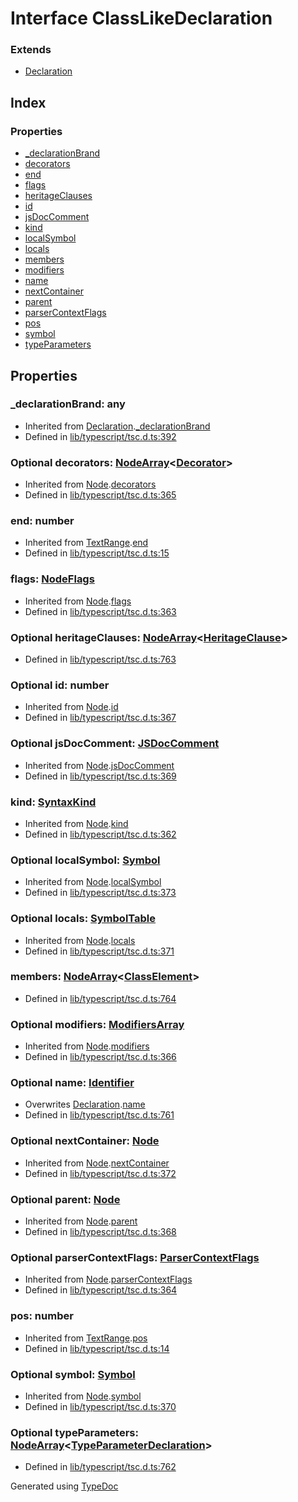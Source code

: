 # Interface ClassLikeDeclaration


### Extends
* [Declaration](ts.declaration.md)

## Index

### Properties
* [_declarationBrand](ts.classlikedeclaration.md#_declarationbrand)
* [decorators](ts.classlikedeclaration.md#decorators)
* [end](ts.classlikedeclaration.md#end)
* [flags](ts.classlikedeclaration.md#flags)
* [heritageClauses](ts.classlikedeclaration.md#heritageclauses)
* [id](ts.classlikedeclaration.md#id)
* [jsDocComment](ts.classlikedeclaration.md#jsdoccomment)
* [kind](ts.classlikedeclaration.md#kind)
* [localSymbol](ts.classlikedeclaration.md#localsymbol)
* [locals](ts.classlikedeclaration.md#locals)
* [members](ts.classlikedeclaration.md#members)
* [modifiers](ts.classlikedeclaration.md#modifiers)
* [name](ts.classlikedeclaration.md#name)
* [nextContainer](ts.classlikedeclaration.md#nextcontainer)
* [parent](ts.classlikedeclaration.md#parent)
* [parserContextFlags](ts.classlikedeclaration.md#parsercontextflags)
* [pos](ts.classlikedeclaration.md#pos)
* [symbol](ts.classlikedeclaration.md#symbol)
* [typeParameters](ts.classlikedeclaration.md#typeparameters)

## Properties

### _declarationBrand: any

* Inherited from [Declaration](ts.declaration.md).[_declarationBrand](ts.declaration.md#_declarationbrand)
* Defined in [lib/typescript/tsc.d.ts:392](https://github.com/kimamula/typedoc/blob/HEAD/src/lib/typescript/tsc.d.ts#L392)


### Optional decorators: [NodeArray](ts.nodearray.md)<[Decorator](ts.decorator.md)>

* Inherited from [Node](ts.node.md).[decorators](ts.node.md#decorators)
* Defined in [lib/typescript/tsc.d.ts:365](https://github.com/kimamula/typedoc/blob/HEAD/src/lib/typescript/tsc.d.ts#L365)


### end: number

* Inherited from [TextRange](ts.textrange.md).[end](ts.textrange.md#end)
* Defined in [lib/typescript/tsc.d.ts:15](https://github.com/kimamula/typedoc/blob/HEAD/src/lib/typescript/tsc.d.ts#L15)


### flags: [NodeFlags](../enums/ts.nodeflags.md)

* Inherited from [Node](ts.node.md).[flags](ts.node.md#flags)
* Defined in [lib/typescript/tsc.d.ts:363](https://github.com/kimamula/typedoc/blob/HEAD/src/lib/typescript/tsc.d.ts#L363)


### Optional heritageClauses: [NodeArray](ts.nodearray.md)<[HeritageClause](ts.heritageclause.md)>

* Defined in [lib/typescript/tsc.d.ts:763](https://github.com/kimamula/typedoc/blob/HEAD/src/lib/typescript/tsc.d.ts#L763)


### Optional id: number

* Inherited from [Node](ts.node.md).[id](ts.node.md#id)
* Defined in [lib/typescript/tsc.d.ts:367](https://github.com/kimamula/typedoc/blob/HEAD/src/lib/typescript/tsc.d.ts#L367)


### Optional jsDocComment: [JSDocComment](ts.jsdoccomment.md)

* Inherited from [Node](ts.node.md).[jsDocComment](ts.node.md#jsdoccomment)
* Defined in [lib/typescript/tsc.d.ts:369](https://github.com/kimamula/typedoc/blob/HEAD/src/lib/typescript/tsc.d.ts#L369)


### kind: [SyntaxKind](../enums/ts.syntaxkind.md)

* Inherited from [Node](ts.node.md).[kind](ts.node.md#kind)
* Defined in [lib/typescript/tsc.d.ts:362](https://github.com/kimamula/typedoc/blob/HEAD/src/lib/typescript/tsc.d.ts#L362)


### Optional localSymbol: [Symbol](ts.symbol.md)

* Inherited from [Node](ts.node.md).[localSymbol](ts.node.md#localsymbol)
* Defined in [lib/typescript/tsc.d.ts:373](https://github.com/kimamula/typedoc/blob/HEAD/src/lib/typescript/tsc.d.ts#L373)


### Optional locals: [SymbolTable](ts.symboltable.md)

* Inherited from [Node](ts.node.md).[locals](ts.node.md#locals)
* Defined in [lib/typescript/tsc.d.ts:371](https://github.com/kimamula/typedoc/blob/HEAD/src/lib/typescript/tsc.d.ts#L371)


### members: [NodeArray](ts.nodearray.md)<[ClassElement](ts.classelement.md)>

* Defined in [lib/typescript/tsc.d.ts:764](https://github.com/kimamula/typedoc/blob/HEAD/src/lib/typescript/tsc.d.ts#L764)


### Optional modifiers: [ModifiersArray](ts.modifiersarray.md)

* Inherited from [Node](ts.node.md).[modifiers](ts.node.md#modifiers)
* Defined in [lib/typescript/tsc.d.ts:366](https://github.com/kimamula/typedoc/blob/HEAD/src/lib/typescript/tsc.d.ts#L366)


### Optional name: [Identifier](ts.identifier.md)

* Overwrites [Declaration](ts.declaration.md).[name](ts.declaration.md#name)
* Defined in [lib/typescript/tsc.d.ts:761](https://github.com/kimamula/typedoc/blob/HEAD/src/lib/typescript/tsc.d.ts#L761)


### Optional nextContainer: [Node](ts.node.md)

* Inherited from [Node](ts.node.md).[nextContainer](ts.node.md#nextcontainer)
* Defined in [lib/typescript/tsc.d.ts:372](https://github.com/kimamula/typedoc/blob/HEAD/src/lib/typescript/tsc.d.ts#L372)


### Optional parent: [Node](ts.node.md)

* Inherited from [Node](ts.node.md).[parent](ts.node.md#parent)
* Defined in [lib/typescript/tsc.d.ts:368](https://github.com/kimamula/typedoc/blob/HEAD/src/lib/typescript/tsc.d.ts#L368)


### Optional parserContextFlags: [ParserContextFlags](../enums/ts.parsercontextflags.md)

* Inherited from [Node](ts.node.md).[parserContextFlags](ts.node.md#parsercontextflags)
* Defined in [lib/typescript/tsc.d.ts:364](https://github.com/kimamula/typedoc/blob/HEAD/src/lib/typescript/tsc.d.ts#L364)


### pos: number

* Inherited from [TextRange](ts.textrange.md).[pos](ts.textrange.md#pos)
* Defined in [lib/typescript/tsc.d.ts:14](https://github.com/kimamula/typedoc/blob/HEAD/src/lib/typescript/tsc.d.ts#L14)


### Optional symbol: [Symbol](ts.symbol.md)

* Inherited from [Node](ts.node.md).[symbol](ts.node.md#symbol)
* Defined in [lib/typescript/tsc.d.ts:370](https://github.com/kimamula/typedoc/blob/HEAD/src/lib/typescript/tsc.d.ts#L370)


### Optional typeParameters: [NodeArray](ts.nodearray.md)<[TypeParameterDeclaration](ts.typeparameterdeclaration.md)>

* Defined in [lib/typescript/tsc.d.ts:762](https://github.com/kimamula/typedoc/blob/HEAD/src/lib/typescript/tsc.d.ts#L762)



Generated using [TypeDoc](http://typedoc.io)
